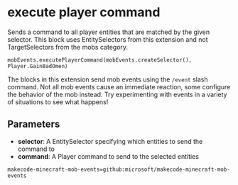 # execute player command

Sends a command to all player entities that are matched by the given selector. This
block uses EntitySelectors from this extension and not TargetSelectors from the mobs
category.

```sig
mobEvents.executePlayerCommand(mobEvents.createSelector(), Player.GainBadOmen)
```

The blocks in this extension send mob events using the `/event` slash command. Not all mob
events cause an immediate reaction, some configure the behavior of the mob instead. Try
experimenting with events in a variety of situations to see what happens!

## Parameters

* **selector**: A EntitySelector specifying which entities to send the command to
* **command**: A Player command to send to the selected entities

```package
makecode-minecraft-mob-events=github:microsoft/makecode-minecraft-mob-events
```
